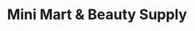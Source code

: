 ---
title: "Mini Mart & Beauty Supply"
url: /baltimore/mini-mart-and-beauty-supply/
shop: convenience
---